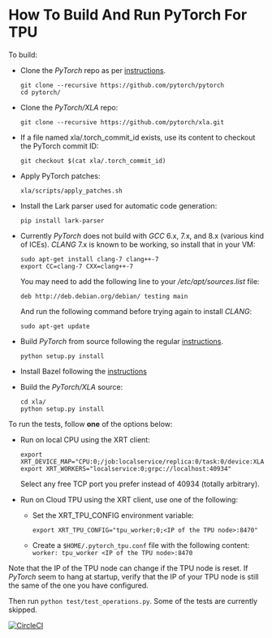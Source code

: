 # How To Build And Run PyTorch For TPU

To build:

* Clone the _PyTorch_ repo as per [instructions](https://github.com/pytorch/pytorch#from-source).

  ```
  git clone --recursive https://github.com/pytorch/pytorch
  cd pytorch/
  ```

* Clone the _PyTorch/XLA_ repo:

  ```
  git clone --recursive https://github.com/pytorch/xla.git
  ```

* If a file named xla/.torch_commit_id exists, use its content to checkout the PyTorch commit ID:

  ```
  git checkout $(cat xla/.torch_commit_id)
  ```

* Apply PyTorch patches:

  ```
  xla/scripts/apply_patches.sh
  ```

* Install the Lark parser used for automatic code generation:

  ```
  pip install lark-parser
  ```

* Currently _PyTorch_ does not build with _GCC_ 6.x, 7.x, and 8.x (various kind of ICEs). _CLANG_ 7.x is known to be working, so install that in your VM:

  ```
  sudo apt-get install clang-7 clang++-7
  export CC=clang-7 CXX=clang++-7
  ```

  You may need to add the following line to your _/etc/apt/sources.list_ file:

  ```
  deb http://deb.debian.org/debian/ testing main
  ```
  
  And run the following command before trying again to install _CLANG_:
  
  ```
  sudo apt-get update
  ```

* Build _PyTorch_ from source following the regular [instructions](https://github.com/pytorch/pytorch#from-source).

  ```
  python setup.py install
  ```

* Install Bazel following the [instructions](https://docs.bazel.build/versions/master/install.html)

* Build the _PyTorch/XLA_ source:

  ```
  cd xla/
  python setup.py install
  ```

To run the tests, follow __one__ of the options below:

* Run on local CPU using the XRT client:

  ```
  export XRT_DEVICE_MAP="CPU:0;/job:localservice/replica:0/task:0/device:XLA_CPU:0"
  export XRT_WORKERS="localservice:0;grpc://localhost:40934"
  ```

  Select any free TCP port you prefer instead of 40934 (totally arbitrary).

* Run on Cloud TPU using the XRT client, use one of the following:

  - Set the XRT_TPU_CONFIG environment variable:

    ```
    export XRT_TPU_CONFIG="tpu_worker;0;<IP of the TPU node>:8470"
    ```

  - Create a `$HOME/.pytorch_tpu.conf` file with the following content: `worker: tpu_worker <IP of the TPU node>:8470`


Note that the IP of the TPU node can change if the TPU node is reset. If _PyTorch_
seem to hang at startup, verify that the IP of your TPU node is still the same of
the one you have configured.


Then run `python test/test_operations.py`. Some of the tests are currently skipped.


[![CircleCI](https://circleci.com/gh/pytorch/xla.svg?style=svg)](https://circleci.com/gh/pytorch/xla)
